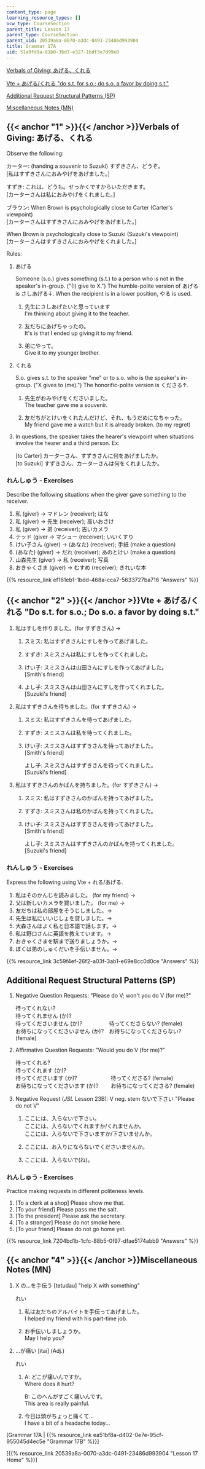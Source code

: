 ```yaml
---
content_type: page
learning_resource_types: []
ocw_type: CourseSection
parent_title: Lesson 17
parent_type: CourseSection
parent_uid: 20539a8a-0070-a3dc-0491-23486d993904
title: Grammar 17A
uid: 51a9fd9a-81b0-36d7-e327-1bdf3e7d99e0
---
```


[Verbals of Giving: あげる、くれる](#1)

[Vte + あげる/くれる "do s.t. for s.o.; do s.o. a favor by doing s.t."](#2)

[Additional Request Structural Patterns (SP)](#3)

[Miscellaneous Notes (MN)](#4)

{{< anchor "1" >}}{{< /anchor >}}Verbals of Giving: あげる、くれる
-----------------------------------------------------------

Observe the following:

カーター: (handing a souvenir to Suzuki) すずきさん、どうぞ。  
\[私はすずきさんにおみやげをあげました。\]

すずき: これは、どうも。せっかくですからいただきます。  
\[カーターさんは私におみやげをくれました。\]

ブラウン: When Brown is psychologically close to Carter (Carter's viewpoint)  
\[カーターさんはすずきさんにおみやげをあげました。\]

When Brown is psychologically close to Suzuki (Suzuki's viewpoint)  
\[カーターさんはすずきさんにおみやげをくれました。\]

Rules:

1.  あげる
    
    Someone (s.o.) gives something (s.t.) to a person who is not in the speaker's in-group. ("(I) give to X.") The humble-polite version of あげる is さしあげる↓. When the recipient is in a lower position, やる is used.
    
    1.  先生にさしあげたいと思っています  
        I'm thinking about giving it to the teacher.
        
    2.  友だちにあげちゃったの。  
        It's is that I ended up giving it to my friend.
        
    3.  弟にやって。  
        Give it to my younger brother.
        
2.  くれる
    
    S.o. gives s.t. to the speaker "me" or to s.o. who is the speaker's in-group. ("X gives to (me).") The honorific-polite version is くださる↑.
    
    1.  先生がおみやげをくださいました。  
        The teacher gave me a souvenir.
        
    2.  友だちがとけいをくれたんだけど、それ、もうだめになちゃった。  
        My friend gave me a watch but it is already broken. (to my regret)
        
3.  In questions, the speaker takes the hearer's viewpoint when situations involve the hearer and a third person. Ex:
    
    \[to Carter\] カーターさん、すずきさんに何をあげましたか。  
    \[to Suzuki\] すずきさん、カーターさんは何をくれましたか。
    

### れんしゅう - Exercises

Describe the following situations when the giver gave something to the receiver.

1.  私 (giver) → マドレン (receiver); はな
2.  私 (giver) → 先生 (receiver); 高いおさけ
3.  私 (giver) → 弟 (receiver); 古いカメラ
4.  テッド (giver → マシュー (receiver); いいくすり
5.  けい子さん (giver) → (あなた) (receiver); 手紙 (make a question)
6.  (あなた) (giver) → だれ (receiver); あのとけい (make a question)
7.  山森先生 (giver) → 私 (receiver); 写真
8.  おきゃくさま (giver) → むすめ (receiver); きれいな本

{{% resource_link ef161eb1-1bdd-468a-cca7-5633727ba716 "Answers" %}}

{{< anchor "2" >}}{{< /anchor >}}Vte + あげる/くれる "Do s.t. for s.o.; Do s.o. a favor by doing s.t."
------------------------------------------------------------------------------------------------

1.  私はすしを作りました。(for すずきさん) →
    
    1.  スミス: 私はすずきさんにすしを作ってあげました。
        
    2.  すずき: スミスさんは私にすしを作ってくれました。
        
    3.  けい子: スミスさんは山田さんにすしを作ってあげました。  
        \[Smith's friend\]
        
    4.  よし子: スミスさんは山田さんにすしを作ってくれました。  
        \[Suzuki's friend\]
        
2.  私はすずきさんを待ちました。(for すずきさん) →
    
    1.  スミス: 私はすずきさんを待ってあげました。
        
    2.  すずき: スミスさんは私を待ってくれました。
        
    3.  けい子: スミスさんはすずきさんを待ってあげました。  
        \[Smith's friend\]
        
        よし子: スミスさんはすずきさんを待ってくれました。  
        \[Suzuki's friend\]
        
3.  私はすずきさんのかばんを持ちました。(for すずきさん) →
    
    1.  スミス: 私はすずきさんのかばんを持ってあげました。
        
    2.  すずき: スミスさんは私のかばんを持ってくれました。
        
    3.  けい子: スミスさんはすずきさんを待ってあげました。  
        \[Smith's friend\]
        
        よし子: スミスさんはすずきさんのかばんを持ってくれました。  
        \[Suzuki's friend\]
        

### れんしゅう - Exercises

Express the following using Vte + れる/あげる.

1.  私はそのかんじを読みました。 (for my friend) →
2.  父は新しいカメラを買いました。 (for me) →
3.  友だちは私の部屋をそうじしました。→
4.  先生は私にいいじしょを貸しました。→
5.  大森さんはよく私と日本語で話します。→
6.  私は野口さんに英語を教えています。→
7.  おきゃくさまを駅まで送りましょうか。→
8.  ぼくは弟のしゅくだいを手伝いません。→

{{% resource_link 3c59f4ef-26f2-a03f-3ab1-e69e8cc0d0ce "Answers" %}}

Additional Request Structural Patterns (SP)
-------------------------------------------

1.  Negative Question Requests: "Please do V; won't you do V (for me)?"
    
    待ってくれない?  
    待ってくれません (か)?  
    待ってくださいません (か)?　　　　　待ってくださらない? (female)  
    お待ちになってくださいません (か)?　お待ちになってくださらない? (female)
    
2.  Affirmative Question Requests: "Would you do V (for me)?"
    
    待ってくれる?  
    待ってくれます (か)?  
    待ってくださいます (か)? 　　　　　　待ってくださる? (female)  
    お待ちになってくださいます (か)? 　　お待ちになってくださる? (female)
    
3.  Negative Request (_JSL_ Lesson 23B): V neg. stem ないで下さい "Please do not V"
    
    1.  ここには、入らないで下さい。  
        ここには、入らないでくれますか/くれませんか。  
        ここには、入らないで下さいますか/下さいませんか。
        
    2.  ここには、お入りにならないでくださいませんか。
        
    3.  ここには、入らないで(ね)。
        

### れんしゅう - Exercises

Practice making requests in different politeness levels.

1.  \[To a clerk at a shop\] Please show me that.
2.  \[To your friend\] Please pass me the salt.
3.  \[To the president\] Please ask the secretary.
4.  \[To a stranger\] Please do not smoke here.
5.  \[To your friend\] Please do not go home yet.

{{% resource_link 7204bd1b-1cfc-88b5-0f97-dfae5174abb9 "Answers" %}}

{{< anchor "4" >}}{{< /anchor >}}Miscellaneous Notes (MN)
---------------------------------------------------------

1.  X の...を手伝う \[tetudau\] "help X with something"
    
    れい
    
    1.  私は友だちのアルバイトを手伝ってあげました。  
        I helped my friend with his part-time job.
        
    2.  お手伝いしましょうか。  
        May I help you?
        
2.  ...が痛い \[itai\] (Adj.)
    
    れい
    
    1.  A: どこが痛いんですか。  
        Where does it hurt?
        
        B: このへんがすごく痛いんです。  
        This area is really painful.
        
    2.  今日は頭がちょっと痛くて...  
        I have a bit of a headache today...
        

\[Grammar 17A | {{% resource_link ea51bf8a-d402-0e7e-95cf-955045d4ec5e "Grammar 17B" %}}\] 

\[{{% resource_link 20539a8a-0070-a3dc-0491-23486d993904 "Lesson 17 Home" %}}\]